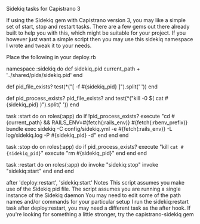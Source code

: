 Sidekiq tasks for Capistrano 3

If using the Sidekiq gem with Capistrano version 3, you may like a simple set of start, stop and restart tasks. There are a few gems out there already built to help you with this, which might be suitable for your project. If you however just want a simple script then you may use this sidekiq namespace I wrote and tweak it to your needs.

Place the following in your deploy.rb

namespace :sidekiq do
  def sidekiq_pid
    current_path + '../shared/pids/sidekiq.pid'
  end

  def pid_file_exists?
    test(*("[ -f #{sidekiq_pid} ]").split(' '))
  end

  def pid_process_exists?
    pid_file_exists? and test(*("kill -0 $( cat #{sidekiq_pid} )").split(' '))
  end

  task :start do
    on roles(:app) do
      if !pid_process_exists?
        execute "cd #{current_path} && RAILS_ENV=#{fetch(:rails_env)} #{fetch(:rbenv_prefix)} bundle exec sidekiq -C config/sidekiq.yml -e #{fetch(:rails_env)} -L log/sidekiq.log -P #{sidekiq_pid} -d"
      end
    end
  end

  task :stop do
    on roles(:app) do
      if pid_process_exists?
        execute "kill `cat #{sidekiq_pid}`"
        execute "rm #{sidekiq_pid}"
      end
    end
  end

  task :restart do
    on roles(:app) do
      invoke "sidekiq:stop"
      invoke "sidekiq:start"
    end
  end
end

after 'deploy:restart', 'sidekiq:start'
Notes
This script assumes you make use of the Sidekiq pid file.
The script assumes you are running a single instance of the Sidekiq daemon
You may need to edit some of the path names and/or commands for your particular setup
I run the sidekiq:restart task after deploy:restart, you may need a different task as the after hook.
If you're looking for something a little stronger, try the capistrano-sidekiq gem
